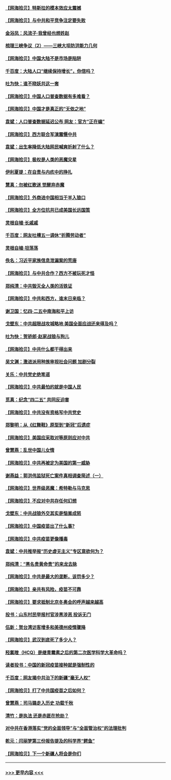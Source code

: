 #### [【网海拾贝】特斯拉的模本效应太震撼](../pages/nsc993/n12925626.md?t=05080302) 
#### [【网海拾贝】与中共和平竞争注定要失败](../pages/nsc993/n12923326.md?t=05080302) 
#### [金浴凤：风流子‧我曾经也想姓赵](../pages/nsc993/n12920911.md?t=05080302) 
#### [梳理三峡争议（2）——三峡大坝防洪能力几何](../pages/nsc993/n12920173.md?t=05080302) 
#### [【网海拾贝】中国大陆不是市场是陷阱](../pages/nsc993/n12920143.md?t=05080302) 
#### [千百度：大陆人口“继续保持增长”，你信吗？](../pages/nsc993/n12918946.md?t=05080302) 
#### [吐为快：谁不晓妖共这一套](../pages/nsc993/n12918941.md?t=05080302) 
#### [【网海拾贝】中国人口普查数据有多难看？](../pages/nsc993/n12917822.md?t=05080302) 
#### [【网海拾贝】中国才是真正的“无依之地”](../pages/nsc993/n12915845.md?t=05080302) 
#### [袁斌：人口普查数据延迟公布 网友：官方“正在编”](../pages/nsc993/n12915748.md?t=05080302) 
#### [【网海拾贝】西方联合军演震慑中共](../pages/nsc993/n12913466.md?t=05080302) 
#### [袁斌：出生率降低大陆网民喊爽折射了什么？](../pages/nsc993/n12913365.md?t=05080302) 
#### [【网海拾贝】极权是人类的恶魔灾星](../pages/nsc993/n12910697.md?t=05080302) 
#### [伊利夏提：在自责与内疚中的挣扎](../pages/nsc993/n12910493.md?t=05080302) 
#### [慧真：勿被红歌迷 觉醒弃赤魔](../pages/nsc993/n12910485.md?t=05080302) 
#### [【网海拾贝】外商进中国相当于羊入狼口](../pages/nsc993/n12908274.md?t=05080302) 
#### [【网海拾贝】全方位抗共已成美国长远国策](../pages/nsc993/n12906878.md?t=05080302) 
#### [灵根自植‧长戚戚](../pages/nsc993/n12905585.md?t=05080302) 
#### [千百度：网友吐槽五一调休“折腾劳动者”](../pages/nsc993/n12905934.md?t=05080302) 
#### [灵根自植‧坦荡荡](../pages/nsc993/n12905562.md?t=05080302) 
#### [佚名：习近平家族信息泄漏案的荒唐](../pages/nsc993/n12904705.md?t=05080302) 
#### [【网海拾贝】与中共合作？西方不被玩死才怪](../pages/nsc993/n12903873.md?t=05080302) 
#### [郑纯清：中共毁灭全人类的活铁证](../pages/nsc993/n12903785.md?t=05080302) 
#### [【网海拾贝】中共和西方，谁末日来临？](../pages/nsc993/n12903482.md?t=05080302) 
#### [谢卫国：忆四‧二五中南海和平上访](../pages/nsc993/n12902192.md?t=05080302) 
#### [戈壁东：中共超限战攻城略地 美国全面应战还来得及吗？](../pages/nsc993/n12902297.md?t=05080302) 
#### [吐为快：贺骄郎‧赵家战狼与狗儿](../pages/nsc993/n12902280.md?t=05080302) 
#### [【网海拾贝】中共什么都干得出来](../pages/nsc993/n12897500.md?t=05080302) 
#### [吴文渊：激进派用种族审视社会问题 加剧分裂](../pages/nsc993/n12893881.md?t=05080302) 
#### [关乐：中共党史绝笔谣](../pages/nsc993/n12897270.md?t=05080302) 
#### [【网海拾贝】中共最怕的就是中国人民](../pages/nsc993/n12894705.md?t=05080302) 
#### [觅真：纪念“四二五” 共同反迫害](../pages/nsc993/n12894553.md?t=05080302) 
#### [【网海拾贝】中共没有资格写中共党史](../pages/nsc993/n12892231.md?t=05080302) 
#### [郑黎明：从《红舞鞋》原型到“新冠”后遗症](../pages/nsc993/n12890469.md?t=05080302) 
#### [【网海拾贝】美国应采取对等原则应对中共](../pages/nsc993/n12889176.md?t=05080302) 
#### [曾慧燕：乱世中国儿女情](../pages/nsc993/n12887931.md?t=05080302) 
#### [【网海拾贝】中共再被定为美国的第一威胁](../pages/nsc993/n12887580.md?t=05080302) 
#### [谢燕益：郭洪伟监狱死亡案件真相调查简述（一）](../pages/nsc993/n12885648.md?t=05080302) 
#### [【网海拾贝】世界级恶魔：希特勒与马克思](../pages/nsc993/n12884062.md?t=05080302) 
#### [【网海拾贝】不应对中共存任何幻想](../pages/nsc993/n12881460.md?t=05080302) 
#### [戈壁东：中共战狼外交其实是恼羞成怒](../pages/nsc993/n12880392.md?t=05080302) 
#### [【网海拾贝】中国疫苗出了什么事?](../pages/nsc993/n12879124.md?t=05080302) 
#### [【网海拾贝】中共疫苗更像播毒](../pages/nsc993/n12876631.md?t=05080302) 
#### [袁斌：中共推举报“历史虚无主义”专区意欲何为？](../pages/nsc993/n12876530.md?t=05080302) 
#### [郑纯清：“黑名贵黄命贵”的来龙去脉](../pages/nsc993/n12875589.md?t=05080302) 
#### [【网海拾贝】中共是最大的垄断，该罚多少？](../pages/nsc993/n12874006.md?t=05080302) 
#### [【网海拾贝】亲共有风险，疫苗不可靠](../pages/nsc993/n12872224.md?t=05080302) 
#### [【网海拾贝】要求抵制北京冬奥会的呼声越来越高](../pages/nsc993/n12868962.md?t=05080302) 
#### [投书：山东村民举报村官涉黑涉恶 投诉无门](../pages/nsc993/n12869726.md?t=05080302) 
#### [伍新：贺台湾访客增多和美德州疫情骤降](../pages/nsc993/n12865651.md?t=05080302) 
#### [【网海拾贝】武汉到底死了多少人？](../pages/nsc993/n12863707.md?t=05080302) 
#### [羟氯喹（HCQ）是继青霉素之后的第二次医学科学大革命吗？](../pages/nsc993/n12638564.md?t=05080302) 
#### [读者投书：中国的新冠疫苗接种就是强制性的](../pages/nsc993/n12859932.md?t=05080302) 
#### [千百度：网友揭中共治下的新疆“毫无人权”](../pages/nsc993/n12858385.md?t=05080302) 
#### [【网海拾贝】打了中共国疫苗之后如何？](../pages/nsc993/n12857866.md?t=05080302) 
#### [曾慧燕：司马璐走入历史 功载千秋](../pages/nsc993/n12856996.md?t=05080302) 
#### [清竹：是执法 还是赤匪在抢劫？](../pages/nsc993/n12856952.md?t=05080302) 
#### [对中共在香港落实“党的全面领导”与“全面管治权”的法理批判](../pages/nsc993/n12856929.md?t=05080302) 
#### [乾元：闫丽梦第三份报告提及的科学界“鳄鱼”](../pages/nsc993/n12855985.md?t=05080302) 
#### [【网海拾贝】下一个新疆人将会是你们](../pages/nsc993/n12855864.md?t=05080302) 

----
#### [ >>> 更早内容 <<< ](../indexes/nsc993-earlier.md)
